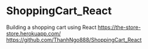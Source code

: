 # ShoppingCart_React
Building a shopping cart using React
https://the-store-store.herokuapp.com/
https://github.com/ThanhNgo888/ShoppingCart_React
